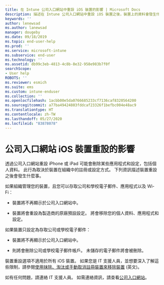 ```yaml
---
title: 在 Intune 公司入口網站中重設 iOS 裝置的影響 | Microsoft Docs
description: 描述在 Intune 公司入口網站中重設 iOS 裝置之後，裝置上的資料會發生什麼事。
keywords: ''
author: lenewsad
ms.author: lanewsad
manager: dougeby
ms.date: 09/18/2019
ms.topic: end-user-help
ms.prod: ''
ms.service: microsoft-intune
ms.subservice: end-user
ms.technology: ''
ms.assetid: db99c3eb-4813-4c8b-8e32-958e983b7f0f
searchScope:
- User help
ROBOTS: ''
ms.reviewer: esmich
ms.suite: ems
ms.custom: intune-enduser
ms.collection: ''
ms.openlocfilehash: 1acbb00e5da0766685233cf7136caf8320564200
ms.sourcegitcommit: a77ba49424803fddcaf23326f1befbc004e48ac9
ms.translationtype: HT
ms.contentlocale: zh-TW
ms.lasthandoff: 05/27/2020
ms.locfileid: "83878078"
---
```

# <a name="effects-of-company-portal-ios-device-reset"></a>公司入口網站 iOS 裝置重設的影響 

透過公司入口網站重設 iPhone 或 iPad 可能會刪除某些應用程式和設定，包括個人資料。 此行為取決於裝置在組織中的註冊或設定方式。 下列資訊描述裝置重設之後會發生什麼事。  

如果組織管理您的裝置，且您可以存取公司和學校電子郵件、應用程式以及 Wi-Fi：

- 裝置將不再顯示於公司入口網站中。  

- 裝置將會重設為製造商的原廠預設設定。 將會移除您的個人資料、應用程式和設定。

如果裝置只設定為存取公司或學校電子郵件：

- 裝置將不再顯示於公司入口網站中。  

- 則將會刪除公司或學校電子郵件帳戶。 未儲存的電子郵件將會被刪除。   

裝置重設選項不適用於所有 iOS 裝置。 如果您是 IT 支援人員，並想要深入了解這些限制，請參閱[使用抹除、淘汰或手動取消註冊裝置來移除裝置](https://docs.microsoft.com/intune/devices-wipe) (英文)。  

如有任何問題，請連絡 IT 支援人員。 如需連絡資訊，請查看[公司入口網站](https://go.microsoft.com/fwlink/?linkid=2010980)。
